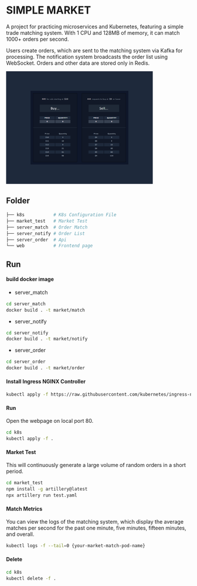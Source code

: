 # SIMPLE MARKET

A project for practicing microservices and Kubernetes, featuring a simple trade matching system. With 1 CPU and 128MB of memory, it can match 1000+ orders per second.

Users create orders, which are sent to the matching system via Kafka for processing. The notification system broadcasts the order list using WebSocket. Orders and other data are stored only in Redis.

<img src="./web.png" alt="web" width="400"/>

## Folder

``` bash
├── k8s           # K8s Configuration File
├── market_test   # Market Test
├── server_match  # Order Match
├── server_notify # Order List
├── server_order  # Api
└── web           # Frontend page
```

## Run

#### build docker image

- server_match
``` bash
cd server_match
docker build . -t market/match
```

- server_notify
``` bash
cd server_notify
docker build . -t market/notify
```

- server_order
``` bash
cd server_order
docker build . -t market/order
```

#### Install Ingress NGINX Controller

```bash
kubectl apply -f https://raw.githubusercontent.com/kubernetes/ingress-nginx/controller-v1.12.0-beta.0/deploy/static/provider/cloud/deploy.yaml
```

#### Run

Open the webpage on local port 80.

```bash
cd k8s
kubectl apply -f .
``` 

#### Market Test

This will continuously generate a large volume of random orders in a short period.

```bash
cd market_test
npm install -g artillery@latest
npx artillery run test.yaml
``` 

#### Match Metrics

You can view the logs of the matching system, which display the average matches per second for the past one minute, five minutes, fifteen minutes, and overall.

```bash
kubectl logs -f --tail=0 {your-market-match-pod-name}
```

#### Delete
```bash
cd k8s
kubectl delete -f .
``` 

